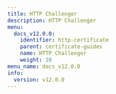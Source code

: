 ```yaml
---
title: HTTP Challenger
description: HTTP Challenger
menu:
  docs_v12.0.0:
    identifier: http-certificate
    parent: certificate-guides
    name: HTTP Challenger
    weight: 10
menu_name: docs_v12.0.0
info:
  version: v12.0.0
---
```



